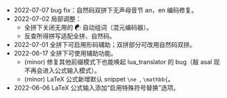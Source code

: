 * 2022-07-07 bug fix：自然码双拼下无声母音节 an，en 编码修复。
* 2022-07-02 局部调整：
	* 全拼下关闭无用的 ☯ 自动组词（混元编码器）。
	* 反查所得拼写适配全拼、自然码。
* 2022-07-01 全拼下可启用形码辅助；双拼部分可改用自然码双拼。
* 2022-06-17 全拼下可使用辅助功能。
	* (minor) 修复其他前缀模式下也能唤起 lua_translator 的 bug（敲 asal 现不再会进入公式输入模式）。
	* (minor) LaTeX 公式新增默认 snippet `\ne `, `\mathbb{`。
* 2022-06-06 LaTeX 公式输入添加“启用特殊符号替换”选项。

